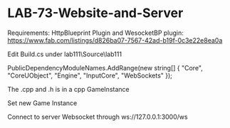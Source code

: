# LAB-73-Website-and-Server

Requirements: HttpBlueprint Plugin and WesocketBP plugin: https://www.fab.com/listings/d826ba07-7567-42ad-b19f-0c3e22e8ea0a

Edit Build.cs under lab111\Source\lab111

PublicDependencyModuleNames.AddRange(new string[] { "Core", "CoreUObject", "Engine", "InputCore", "WebSockets" });

The .cpp and .h is in a cpp GameInstance

Set new Game Instance

Connect to server Websocket through ws://127.0.0.1:3000/ws
